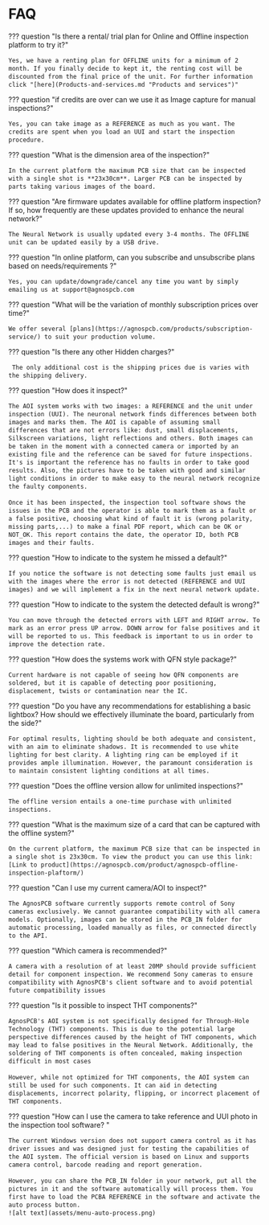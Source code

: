 # **FAQ**

??? question "Is there a rental/ trial plan for Online and Offline inspection platform to try it?"

    Yes, we have a renting plan for OFFLINE units for a minimum of 2 month. If you finally decide to kept it, the renting cost will be discounted from the final price of the unit. For further information click "[here](Products-and-services.md "Products and services")"

??? question "if credits are over can we use it as Image capture for manual inspections?"

    Yes, you can take image as a REFERENCE as much as you want. The credits are spent when you load an UUI and start the inspection procedure.

??? question "What is the dimension area of the inspection?"

    In the current platform the maximum PCB size that can be inspected with a single shot is **23x30cm**. Larger PCB can be inspected by parts taking various images of the board.

??? question "Are firmware updates available for offline platform inspection? If so, how frequently are these updates provided to enhance the neural network?"

    The Neural Network is usually updated every 3-4 months. The OFFLINE unit can be updated easily by a USB drive.

??? question "In online platform, can you subscribe and unsubscribe plans based on needs/requirements ?"

    Yes, you can update/downgrade/cancel any time you want by simply emailing us at support@agnospcb.com

??? question "What will be the variation of monthly subscription prices over time?"

    We offer several [plans](https://agnospcb.com/products/subscription-service/) to suit your production volume.

??? question "Is there any other Hidden charges?"

     The only additional cost is the shipping prices due is varies with the shipping delivery.

??? question "How does it inspect?"

    The AOI system works with two images: a REFERENCE and the unit under inspection (UUI). The neuronal network finds differences between both images and marks them. The AOI is capable of assuming small differences that are not errors like: dust, small displacements, Silkscreen variations, light reflections and others. Both images can be taken in the moment with a connected camera or imported by an existing file and the reference can be saved for future inspections. It's is important the reference has no faults in order to take good results. Also, the pictures have to be taken with good and similar light conditions in order to make easy to the neural network recognize the faulty components.
    
    Once it has been inspected, the inspection tool software shows the issues in the PCB and the operator is able to mark them as a fault or a false positive, choosing what kind of fault it is (wrong polarity, missing parts,...) to make a final PDF report, which can be OK or NOT_OK. This report contains the date, the operator ID, both PCB images and their faults.

??? question "How to indicate to the system he missed a default?"

    If you notice the software is not detecting some faults just email us with the images where the error is not detected (REFERENCE and UUI images) and we will implement a fix in the next neural network update.


??? question "How to indicate to the system the detected default is wrong?"

    You can move through the detected errors with LEFT and RIGHT arrow. To mark as an error press UP arrow. DOWN arrow for false positives and it will be reported to us. This feedback is important to us in order to improve the detection rate.

??? question "How does the systems work with QFN style package?"

    Current hardware is not capable of seeing how QFN components are soldered, but it is capable of detecting poor positioning, displacement, twists or contamination near the IC.

??? question "Do you have any recommendations for establishing a basic lightbox? How should we effectively illuminate the board, particularly from the side?"

    For optimal results, lighting should be both adequate and consistent, with an aim to eliminate shadows. It is recommended to use white lighting for best clarity. A lighting ring can be employed if it provides ample illumination. However, the paramount consideration is to maintain consistent lighting conditions at all times.

??? question "Does the offline version allow for unlimited inspections?"

    The offline version entails a one-time purchase with unlimited inspections.

??? question "What is the maximum size of a card that can be captured with the offline system?"

    On the current platform, the maximum PCB size that can be inspected in a single shot is 23x30cm. To view the product you can use this link: [Link to product](https://agnospcb.com/product/agnospcb-offline-inspection-plaftorm/)

??? question "Can I use my current camera/AOI to inspect?"

    The AgnosPCB software currently supports remote control of Sony cameras exclusively. We cannot guarantee compatibility with all camera models. Optionally, images can be stored in the PCB_IN folder for automatic processing, loaded manually as files, or connected directly to the API.

??? question "Which camera is recommended?"

    A camera with a resolution of at least 20MP should provide sufficient detail for component inspection. We recommend Sony cameras to ensure compatibility with AgnosPCB's client software and to avoid potential future compatibility issues

??? question "Is it possible to inspect THT components?"

    AgnosPCB's AOI system is not specifically designed for Through-Hole Technology (THT) components. This is due to the potential large perspective differences caused by the height of THT components, which may lead to false positives in the Neural Network. Additionally, the soldering of THT components is often concealed, making inspection difficult in most cases 
    
    However, while not optimized for THT components, the AOI system can still be used for such components. It can aid in detecting displacements, incorrect polarity, flipping, or incorrect placement of THT components.

??? question "How can I use the camera to take reference and UUI photo in the inspection tool software? "

    The current Windows version does not support camera control as it has driver issues and was designed just for testing the capabilities of the AOI system. The official version is based on Linux and supports camera control, barcode reading and report generation.
    
    However, you can share the PCB_IN folder in your network, put all the pictures in it and the software automatically will process them. You first have to load the PCBA REFERENCE in the software and activate the auto process button.
    ![alt text](assets/menu-auto-process.png)
